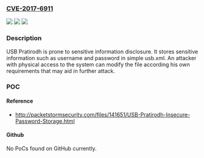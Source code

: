 ### [CVE-2017-6911](https://cve.mitre.org/cgi-bin/cvename.cgi?name=CVE-2017-6911)
![](https://img.shields.io/static/v1?label=Product&message=n%2Fa&color=blue)
![](https://img.shields.io/static/v1?label=Version&message=n%2Fa&color=blue)
![](https://img.shields.io/static/v1?label=Vulnerability&message=n%2Fa&color=brighgreen)

### Description

USB Pratirodh is prone to sensitive information disclosure. It stores sensitive information such as username and password in simple usb.xml. An attacker with physical access to the system can modify the file according his own requirements that may aid in further attack.

### POC

#### Reference
- http://packetstormsecurity.com/files/141651/USB-Pratirodh-Insecure-Password-Storage.html

#### Github
No PoCs found on GitHub currently.

